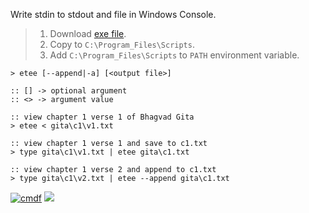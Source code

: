 Write stdin to stdout and file in Windows Console.
> 1. Download [exe file](https://github.com/cmdf/extra-tee/releases/download/1.0.0/etee.exe).
> 2. Copy to `C:\Program_Files\Scripts`.
> 3. Add `C:\Program_Files\Scripts` to `PATH` environment variable.


```batch
> etee [--append|-a] [<output file>]

:: [] -> optional argument
:: <> -> argument value
```

```batch
:: view chapter 1 verse 1 of Bhagvad Gita
> etee < gita\c1\v1.txt

:: view chapter 1 verse 1 and save to c1.txt
> type gita\c1\v1.txt | etee gita\c1.txt

:: view chapter 1 verse 2 and append to c1.txt
> type gita\c1\v2.txt | etee --append gita\c1.txt
```


[![cmdf](https://i.imgur.com/6HVu894.jpg)](https://cmdf.github.io)
![](https://ga-beacon.deno.dev/G-RC63DPBH3P:SH3Eq-NoQ9mwgYeHWxu7cw/github.com/nodef/extra-tee.cmd)
